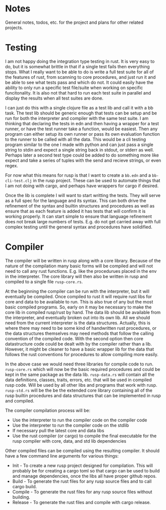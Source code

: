 # Notes

General notes, todos, etc. for the project and plans for other related projects.

# Testing

I am not happy doing the integration type testing in rust. It is very easy to
do, but it is somewhat brittle in that if a single test fails then everything
stops. What I really want to be able to do is write a full test suite for all of
the features of rust, from scanning to core procedures, and just run it and be
able to see what tests pass and which do not. It could easily have the ability
to only run a specific test file/suite when working on specific funcitonality.
It is also not that hard to run each test suite in parallel and display the
results when all test suites are done.

I can just do this with a single clojure file as a test lib and call it with a
bb task. The test lib should be generic enough that tests can be setup and be
run for both the interpreter and compiler with the same test suite. I am
thinking that declaring the tests in edn and then having a wrapper for
a test runner, or have the test runner take a function, would be easiest. Then
any program can either setup its own runner or pass its own evaluation function
to the runner to be called with all the data. This would be a cli testing program
similar to the one I made with python and can just pass a single string to stdin
and expect a single string back in stdout, or stderr as well. Perhaps later a
second test type could be added to do something more like expect and take a
series of tuples with the send and recieve strings, or even regex.

For now what this means for rusp is that I want to create a `bb.edn` and a
`bb-cli-test.clj` in the rusp project. These can be used to automate things that
I am not doing with cargo, and perhaps have wrappers for cargo if desired.

Once the lib is complete I will want to start writting the tests. They will serve
as a full spec for the language and its syntax. This can both drive the refinement
of the syntax and builtin structures and procedures as well as ensure that as
each feature is added it has tests that will confirm it is working properly. It
can start simple to ensure that language refinement does not break large numbers
of tests. E.g. do not get carried away with full complex testing until the general
syntax and procedures have solidified.


# Compiler

The compiler will be written in rusp along with a core library. Because of the
nature of the compilation many basic forms will be compiled and will not need
to call any rust functions. E.g. like the procedurues placed in the env in
the interpreter. The core library will then also be written in rusp and compiled
to a single file `rusp-core.rs`.

At the beginning the compiler can be run with
the interpreter, but it will eventually be compiled. Once compiled to rust it
will require rust libs for core and data to be available to run. This is also
true of any but the most basic compiled programs. So, early on it may be
necessary to make the core lib in compiled rusp/rust by hand. The data lib should
be available from the interpreter, and eventually broken out into its own lib.
All we should need from the current interpreter is the data structures. Actually,
this is where there may need to be some kind of handwritten rust procedures, or
the data structures themselves may need methods that follow the calling convention
of the compiled code. With the second option then core datastructure code could
be dealt with by the compiler rather than a lib. However, it might be cleaner
to have a basic wrapper lib for the data that follows the rust conventions for
procedures to allow compiling more easily.

In the above case we would need three
libraries for compile code to run. `rusp-core.rs` which will now be the basic
required procedures and could be kept in the same package as the data lib.
`rusp-data.rs` will contain all the data definitions, classes, traits, errors,
etc. that will be used in compiled rusp code. Will be used by all other libs
and programs that work with rusp. `rusp-std.rs` will be the be the extended
core library containing all of the rusp builtin procedures and data structures
that can be implemented in rusp and compiled.

The compiler compilation process will be:
- Use the interpreter to run the compiler code on the compiler code
- Use the interpreter to run the compiler code on the stdlib
- If necessary pull the latest core and data libs
- Use the rust compiler (or cargo) to compile the final executable for the
  rusp compiler with core, data, and std lib dependencies

Other compiled files can be compiled using the resulting compiler. It should
have a few command line arguments for various things:
- Init - To create a new rusp project designed for compilation. This will probably
         be for creating a cargo toml so that cargo can be used to build and
         manage dependencies, once the libs all have proper github repos.
- Build - To generate the rust files for any rusp source files and to call
          cargo build.
- Compile - To generate the rust files for any rusp source files without building.
- Release - To generate the rust files and compile with cargo release.